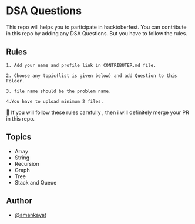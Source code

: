 
# DSA Questions

This repo will helps you to participate in hacktoberfest. You can contribute in this repo by adding any DSA Questions.
But you have to follow the rules.


## Rules


`1. Add your name and profile link in CONTRIBUTER.md file.`

`2. Choose any topic(list is given below) and add Question to this Folder.`

`3. file name should be the problem name.`

`4.You have to upload minimum 2 files.`

🔴 If you will follow these rules carefully , then i will definitely merge your PR in this repo.
## Topics

 - Array
 - String
 - Recursion
 - Graph
 - Tree
 - Stack and Queue


## Author

- [@amankayat](https://www.github.com/amankayat)

